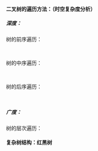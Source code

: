 #### **二叉树的遍历方法：**（时空复杂度分析）

##### **深度：**

树的前序遍历：

​			

树的中序遍历：

​		

树的后序遍历：

​		

##### **广度：**

树的层次遍历：



#### **复杂树结构：红黑树**



